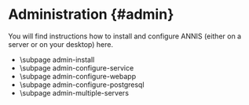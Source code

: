 Administration {#admin}
==============

You will find instructions how to install and configure ANNIS (either on a server or on your desktop) here.


- \subpage admin-install
- \subpage admin-configure-service
- \subpage admin-configure-webapp
- \subpage admin-configure-postgresql
- \subpage admin-multiple-servers
